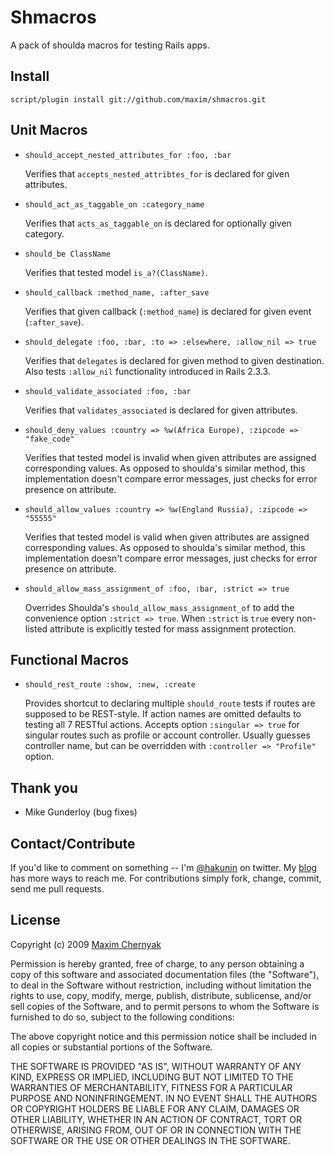 Shmacros
========

A pack of shoulda macros for testing Rails apps.

Install
-------
  
    script/plugin install git://github.com/maxim/shmacros.git

Unit Macros
-----------

- `should_accept_nested_attributes_for :foo, :bar` 
  
  Verifies that `accepts_nested_attribtes_for` is declared for given attributes.

- `should_act_as_taggable_on :category_name`

  Verifies that `acts_as_taggable_on` is declared for optionally given category.

- `should_be ClassName`

  Verifies that tested model `is_a?(ClassName)`.

- `should_callback :method_name, :after_save`

  Verifies that given callback (`:method_name`) is declared for given event (`:after_save`).

- `should_delegate :foo, :bar, :to => :elsewhere, :allow_nil => true`

  Verifies that `delegates` is declared for given method to given destination. Also tests `:allow_nil` functionality introduced in Rails 2.3.3.

- `should_validate_associated :foo, :bar`

  Verifies that `validates_associated` is declared for given attributes.

- `should_deny_values :country => %w(Africa Europe), :zipcode => "fake_code"`

  Verifies that tested model is invalid when given attributes are assigned corresponding values.
  As opposed to shoulda's similar method, this implementation doesn't compare error messages, just checks for error presence on attribute.

- `should_allow_values :country => %w(England Russia), :zipcode => "55555"`

  Verifies that tested model is valid when given attributes are assigned corresponding values.
  As opposed to shoulda's similar method, this implementation doesn't compare error messages, just checks for error presence on attribute.

- `should_allow_mass_assignment_of :foo, :bar, :strict => true`

  Overrides Shoulda's `should_allow_mass_assignment_of` to add the convenience option `:strict => true`. When `:strict` is `true` every non-listed attribute is explicitly tested for mass assignment protection.
  
Functional Macros
-----------------

- `should_rest_route :show, :new, :create`

  Provides shortcut to declaring multiple `should_route` tests if routes are supposed to be REST-style. If action names are omitted defaults to testing all 7 RESTful actions. Accepts option `:singular => true` for singular routes such as profile or account controller. Usually guesses controller name, but can be overridden with `:controller => "Profile"` option.

Thank you
------------

- Mike Gunderloy (bug fixes)


Contact/Contribute
------------------

If you'd like to comment on something -- I'm [@hakunin](http://twitter.com/hakunin) on twitter.
My [blog](http://mediumexposure.com) has more ways to reach me. 
For contributions simply fork, change, commit, send me pull requests.

License
-------

Copyright (c) 2009 [Maxim Chernyak](http://mediumexposure.com)
 
Permission is hereby granted, free of charge, to any person obtaining
a copy of this software and associated documentation files (the
"Software"), to deal in the Software without restriction, including
without limitation the rights to use, copy, modify, merge, publish,
distribute, sublicense, and/or sell copies of the Software, and to
permit persons to whom the Software is furnished to do so, subject to
the following conditions:
 
The above copyright notice and this permission notice shall be
included in all copies or substantial portions of the Software.
 
THE SOFTWARE IS PROVIDED "AS IS", WITHOUT WARRANTY OF ANY KIND,
EXPRESS OR IMPLIED, INCLUDING BUT NOT LIMITED TO THE WARRANTIES OF
MERCHANTABILITY, FITNESS FOR A PARTICULAR PURPOSE AND
NONINFRINGEMENT. IN NO EVENT SHALL THE AUTHORS OR COPYRIGHT HOLDERS BE
LIABLE FOR ANY CLAIM, DAMAGES OR OTHER LIABILITY, WHETHER IN AN ACTION
OF CONTRACT, TORT OR OTHERWISE, ARISING FROM, OUT OF OR IN CONNECTION
WITH THE SOFTWARE OR THE USE OR OTHER DEALINGS IN THE SOFTWARE.